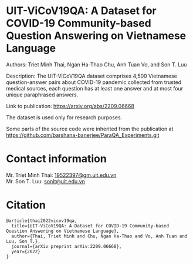 # UIT-ViCoV19QA: A Dataset for COVID-19 Community-based Question Answering on Vietnamese Language
Authors: Triet Minh Thai, Ngan Ha-Thao Chu, Anh Tuan Vo, and Son T. Luu  

Description: The UIT-ViCoV19QA dataset comprises 4,500 Vietnamese question-answer pairs about COVID-19 pandemic collected from trusted medical sources, each question has at least one answer and at most four unique paraphrased answers.

Link to publication: https://arxiv.org/abs/2209.06668

The dataset is used only for research purposes.

Some parts of the source code were inherited from the publication at https://github.com/barshana-banerjee/ParaQA_Experiments.git

# Contact information  
Mr. Triet Minh Thai:  19522397@gm.uit.edu.vn   
Mr. Son T. Luu: sonlt@uit.edu.vn

# Citation

    @article{thai2022vicov19qa,
      title={UIT-ViCoV19QA: A Dataset for COVID-19 Community-based Question Answering on Vietnamese Language},
      author={Thai, Triet Minh and Chu, Ngan Ha-Thao and Vo, Anh Tuan and Luu, Son T.},
      journal={arXiv preprint arXiv:2209.06668},
      year={2022}
    }
